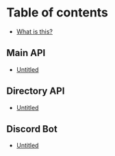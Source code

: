 # Table of contents

* [What is this?](README.md)

## Main API

* [Untitled](main-api/untitled.md)

## Directory API

* [Untitled](directory-api/untitled.md)

## Discord Bot

* [Untitled](discord-bot/untitled.md)

